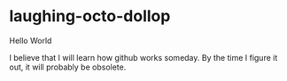 # laughing-octo-dollop
Hello World

I believe that I will learn how github works someday.
By the time I figure it out, it will probably be obsolete.
